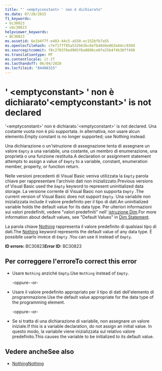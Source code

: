 ```yaml
---
title: "' <emptyconstant> ' non è dichiarato"
ms.date: 07/20/2015
f1_keywords:
- bc30823
- vbc30823
helpviewer_keywords:
- BC30823
ms.assetid: 6e1b4f7f-e483-44c5-a550-ec152bfb7a55
ms.openlocfilehash: c7ef1f7f85a532b63bc6efb48d4e863a44cc930d
ms.sourcegitcommit: f8c270376ed905f6a8896ce0fe25b4f4b38ff498
ms.translationtype: MT
ms.contentlocale: it-IT
ms.lasthandoff: 06/04/2020
ms.locfileid: "84408315"
---
```

# <a name="emptyconstant-is-not-declared"></a><span data-ttu-id="67a0c-102">' \<emptyconstant> ' non è dichiarato</span><span class="sxs-lookup"><span data-stu-id="67a0c-102">'\<emptyconstant>' is not declared</span></span>
<span data-ttu-id="67a0c-103">'\<emptyconstant>' non è dichiarato.</span><span class="sxs-lookup"><span data-stu-id="67a0c-103">'\<emptyconstant>' is not declared.</span></span> <span data-ttu-id="67a0c-104">Una costante vuota non è più supportata. in alternativa, non usare alcun elemento.</span><span class="sxs-lookup"><span data-stu-id="67a0c-104">Empty constant is no longer supported; use Nothing instead.</span></span>  
  
 <span data-ttu-id="67a0c-105">Una dichiarazione o un'istruzione di assegnazione tenta di assegnare un valore `Empty` a una variabile, una costante, un membro di enumerazione, una proprietà o una funzione restituita.</span><span class="sxs-lookup"><span data-stu-id="67a0c-105">A declaration or assignment statement attempts to assign a value of `Empty` to a variable, constant, enumeration member, property, or function return.</span></span>  
  
 <span data-ttu-id="67a0c-106">Nelle versioni precedenti di Visual Basic veniva utilizzata la `Empty` parola chiave per rappresentare l'archivio dati non inizializzato.</span><span class="sxs-lookup"><span data-stu-id="67a0c-106">Previous versions of Visual Basic used the `Empty` keyword to represent uninitialized data storage.</span></span> <span data-ttu-id="67a0c-107">La versione corrente di Visual Basic non supporta `Empty` .</span><span class="sxs-lookup"><span data-stu-id="67a0c-107">The current version of Visual Basic does not support `Empty`.</span></span> <span data-ttu-id="67a0c-108">Una variabile non inizializzata include il valore predefinito per il tipo di dati.</span><span class="sxs-lookup"><span data-stu-id="67a0c-108">An uninitialized variable holds the default value for its data type.</span></span> <span data-ttu-id="67a0c-109">Per ulteriori informazioni sui valori predefiniti, vedere "valori predefiniti" nell' [istruzione Dim](../language-reference/statements/dim-statement.md).</span><span class="sxs-lookup"><span data-stu-id="67a0c-109">For more information about default values, see "Default Values" in [Dim Statement](../language-reference/statements/dim-statement.md).</span></span>  
  
 <span data-ttu-id="67a0c-110">La parola chiave [Nothing](../language-reference/nothing.md) rappresenta il valore predefinito di qualsiasi tipo di dati.</span><span class="sxs-lookup"><span data-stu-id="67a0c-110">The [Nothing](../language-reference/nothing.md) keyword represents the default value of any data type.</span></span> <span data-ttu-id="67a0c-111">È possibile usarlo invece di `Empty` .</span><span class="sxs-lookup"><span data-stu-id="67a0c-111">You can use it instead of `Empty`.</span></span>  
  
 <span data-ttu-id="67a0c-112">**ID errore:** BC30823</span><span class="sxs-lookup"><span data-stu-id="67a0c-112">**Error ID:** BC30823</span></span>  
  
## <a name="to-correct-this-error"></a><span data-ttu-id="67a0c-113">Per correggere l'errore</span><span class="sxs-lookup"><span data-stu-id="67a0c-113">To correct this error</span></span>  
  
- <span data-ttu-id="67a0c-114">Usare `Nothing` anziché `Empty`.</span><span class="sxs-lookup"><span data-stu-id="67a0c-114">Use `Nothing` instead of `Empty`.</span></span>  
  
     <span data-ttu-id="67a0c-115">-oppure-</span><span class="sxs-lookup"><span data-stu-id="67a0c-115">-or-</span></span>  
  
- <span data-ttu-id="67a0c-116">Usare il valore predefinito appropriato per il tipo di dati dell'elemento di programmazione.</span><span class="sxs-lookup"><span data-stu-id="67a0c-116">Use the default value appropriate for the data type of the programming element.</span></span>  
  
     <span data-ttu-id="67a0c-117">-oppure-</span><span class="sxs-lookup"><span data-stu-id="67a0c-117">-or-</span></span>  
  
- <span data-ttu-id="67a0c-118">Se si tratta di una dichiarazione di variabile, non assegnare un valore iniziale.</span><span class="sxs-lookup"><span data-stu-id="67a0c-118">If this is a variable declaration, do not assign an initial value.</span></span> <span data-ttu-id="67a0c-119">In questo modo, la variabile viene inizializzata sul relativo valore predefinito.</span><span class="sxs-lookup"><span data-stu-id="67a0c-119">This causes the variable to be initialized to its default value.</span></span>  
  
## <a name="see-also"></a><span data-ttu-id="67a0c-120">Vedere anche</span><span class="sxs-lookup"><span data-stu-id="67a0c-120">See also</span></span>

- [<span data-ttu-id="67a0c-121">Nothing</span><span class="sxs-lookup"><span data-stu-id="67a0c-121">Nothing</span></span>](../language-reference/nothing.md)
